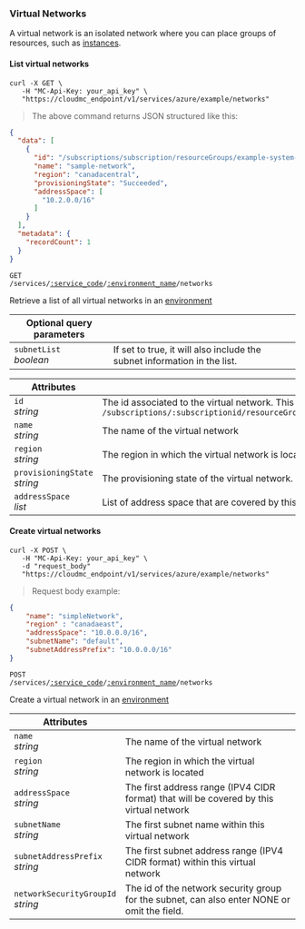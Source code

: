 ### Virtual Networks

A virtual network is an isolated network where you can place groups of resources, such as [instances](#azure-instances).

<!-------------------- LIST VIRTUAL NETWORKS -------------------->

#### List virtual networks

```shell
curl -X GET \
   -H "MC-Api-Key: your_api_key" \
   "https://cloudmc_endpoint/v1/services/azure/example/networks"
```
> The above command returns JSON structured like this:

```json
{
  "data": [
    {
      "id": "/subscriptions/subscription/resourceGroups/example-system-azure-example/providers/Microsoft.Network/virtualNetworks/sample-network",
      "name": "sample-network",
      "region": "canadacentral",
      "provisioningState": "Succeeded",
      "addressSpace": [
        "10.2.0.0/16"
      ]
    }
  ],
  "metadata": {
    "recordCount": 1
  }
}
```

<code>GET /services/<a href="#administration-service-connections">:service_code</a>/<a href="#administration-environments">:environment_name</a>/networks</code>

Retrieve a list of all virtual networks in an [environment](#administration-environments)

Optional query parameters | &nbsp;
---------- | -----
`subnetList`<br/>*boolean* | If set to true, it will also include the subnet information in the list. 


Attributes | &nbsp;
---------- | -----
`id`<br/>*string* | The id associated to the virtual network. This is a canonized id from azure which is the form of `/subscriptions/:subscriptionid/resourceGroups/:resourcegroup/providers/Microsoft.Network/virtualNetworks/:networkName`
`name`<br/>*string* | The name of the virtual network
`region`<br/>*string* | The region in which the virtual network is located
`provisioningState`<br/>*string* | The provisioning state of the virtual network. Possible values are : Succeeded, Updating, Deleting and Failed
`addressSpace`<br/>*list* | List of address space that are covered by this virtual network


<!-------------------- CREATE VIRTUAL NETWORKS -------------------->

#### Create virtual networks

```shell
curl -X POST \
   -H "MC-Api-Key: your_api_key" \
   -d "request_body"
   "https://cloudmc_endpoint/v1/services/azure/example/networks"
```
> Request body example:

```json
{
	"name": "simpleNetwork",
	"region" : "canadaeast",
	"addressSpace": "10.0.0.0/16",
	"subnetName": "default",
	"subnetAddressPrefix": "10.0.0.0/16"
}
```

<code>POST /services/<a href="#administration-service-connections">:service_code</a>/<a href="#administration-environments">:environment_name</a>/networks</code>

Create a virtual network in an [environment](#administration-environments)

Attributes | &nbsp;
---------- | -----
`name`<br/>*string* | The name of the virtual network
`region`<br/>*string* | The region in which the virtual network is located
`addressSpace`<br/>*string* | The first address range (IPV4 CIDR format) that will be covered by this virtual network
`subnetName`<br/>*string* | The first subnet name within this virtual network
`subnetAddressPrefix`<br/>*string* | The first subnet address range (IPV4 CIDR format) within this virtual network
`networkSecurityGroupId`<br>*string* | The id of the network security group for the subnet, can also enter NONE or omit the field.